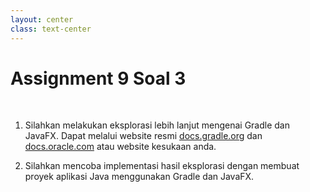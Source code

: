 ```yaml
---
layout: center
class: text-center
---
```


# Assignment 9 Soal 3

 <br>

1. Silahkan melakukan eksplorasi lebih lanjut mengenai Gradle dan JavaFX. Dapat melalui website resmi <a href="docs.gradle.org">docs.gradle.org</a> dan <a href="docs.oracle.com">docs.oracle.com</a> atau website kesukaan anda.

2. Silahkan mencoba implementasi hasil eksplorasi dengan membuat proyek aplikasi Java menggunakan Gradle dan JavaFX.
